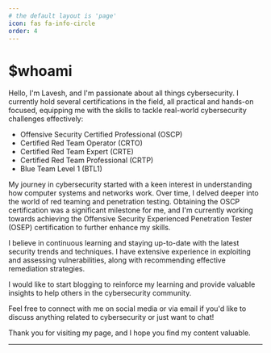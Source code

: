 ```yaml
---
# the default layout is 'page'
icon: fas fa-info-circle
order: 4
---
```

# $whoami

Hello, I'm Lavesh, and I'm passionate about all things cybersecurity. I currently hold several certifications in the field, all practical and hands-on focused, equipping me with the skills to tackle real-world cybersecurity challenges effectively:

- Offensive Security Certified Professional (OSCP)
- Certified Red Team Operator (CRTO)
- Certified Red Team Expert (CRTE)
- Certified Red Team Professional (CRTP)
- Blue Team Level 1 (BTL1)

My journey in cybersecurity started with a keen interest in understanding how computer systems and networks work. Over time, I delved deeper into the world of red teaming and penetration testing. Obtaining the OSCP certification was a significant milestone for me, and I'm currently working towards achieving the Offensive Security Experienced Penetration Tester (OSEP) certification to further enhance my skills.

I believe in continuous learning and staying up-to-date with the latest security trends and techniques. I have extensive experience in exploiting and assessing vulnerabilities, along with recommending effective remediation strategies.

I would like to start blogging to reinforce my learning and provide valuable insights to help others in the cybersecurity community.

Feel free to connect with me on social media or via email if you'd like to discuss anything related to cybersecurity or just want to chat!

Thank you for visiting my page, and I hope you find my content valuable.

---


